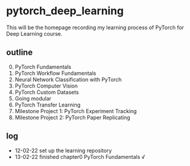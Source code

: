 # pytorch_deep_learning
This will be the homepage recording my learning process of PyTorch for Deep Learning course.

## outline
00. PyTorch Fundamentals
01. PyTorch Workflow Fundamentals
02. Neural Network Classification with PyTorch
03. PyTorch Computer Vision
04. PyTorch Custom Datasets
05. Going modular
06. PyTorch Transfer Learning
07. Milestone Project 1: PyTorch Experiment Tracking
08. Milestone Project 2: PyTorch Paper Replicating

## log
- 12-02-22 set up the learning repository
- 13-02-22 finished chapter0 PyTorch Fundamentals √
